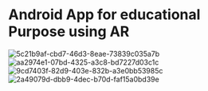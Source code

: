 # Android App for educational Purpose using AR
![5c21b9af-cbd7-46d3-8eae-73839c035a7b](https://user-images.githubusercontent.com/93510544/215557235-93b25eb2-c718-415c-95a4-57d7560615f1.jpg)
![aa2974e1-07bd-4325-a3c8-bd7227d03c1c](https://user-images.githubusercontent.com/93510544/215557247-11f54815-85da-4269-995d-0ae54acdf190.jpg)
![9cd7403f-82d9-403e-832b-a3e0bb53985c](https://user-images.githubusercontent.com/93510544/215557252-6caeb522-a796-40f4-b3e2-d3859b0e46b9.jpg)
![2a49079d-dbb9-4dec-b70d-faf15a0bd39e](https://user-images.githubusercontent.com/93510544/215557261-eee280fd-1376-43cc-be27-0c8b29503268.jpg)
